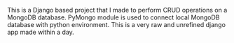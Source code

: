 This is a Django based project that I made to perform CRUD operations on a MongoDB database.
PyMongo module is used to connect local MongoDB database with python environment.
This is a very raw and unrefined django app made within a day. 
